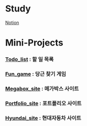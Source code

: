 # Study
[Notion](https://flying-talos-c55.notion.site/Curriculum-7dc336f2fe2a41caaab31334f203a37d)

# Mini-Projects

### [Todo_list](https://wjdghks95.github.io/Study/Projects/Todo_list/index.html) : 할 일 목록

### [Fun_game](https://wjdghks95.github.io/Study/Projects/Fun%20game/index.html) : 당근 찾기 게임

### [Megabox_site](https://wjdghks95.github.io/Study/Projects/Megabox%20site/index.html) : 메가박스 사이트

### [Portfolio_site](https://wjdghks95.github.io/Study/Projects/Portfolio_site/index.html) : 포트폴리오 사이트

### [Hyundai_site](https://wjdghks95.github.io/Study/Projects/Hyundai_site/index.html) : 현대자동차 사이트
